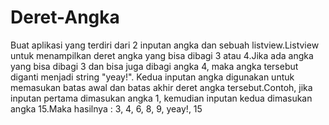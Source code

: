# Deret-Angka
Buat aplikasi yang terdiri dari 2 inputan angka dan sebuah listview.Listview untuk menampilkan deret angka yang bisa dibagi 3 atau 4.Jika ada angka yang bisa dibagi 3 dan bisa juga dibagi angka 4, maka angka tersebut diganti menjadi string "yeay!". Kedua inputan angka digunakan untuk memasukan batas awal dan batas akhir deret angka tersebut.Contoh, jika inputan pertama dimasukan angka 1, kemudian inputan kedua dimasukan angka 15.Maka hasilnya : 3, 4, 6, 8, 9, yeay!, 15
